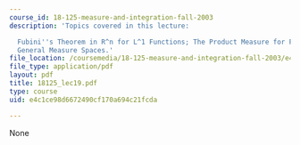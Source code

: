 ```yaml
---
course_id: 18-125-measure-and-integration-fall-2003
description: 'Topics covered in this lecture:

  Fubini''s Theorem in R^n for L^1 Functions; The Product Measure for Products of
  General Measure Spaces.'
file_location: /coursemedia/18-125-measure-and-integration-fall-2003/e4c1ce98d6672490cf170a694c21fcda_18125_lec19.pdf
file_type: application/pdf
layout: pdf
title: 18125_lec19.pdf
type: course
uid: e4c1ce98d6672490cf170a694c21fcda

---
```

None